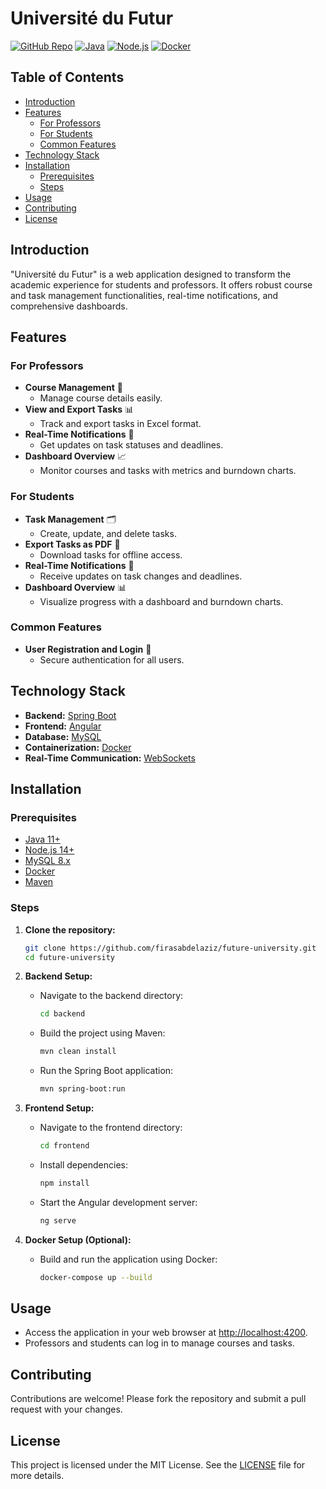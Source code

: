 # Université du Futur

[![GitHub Repo](https://img.shields.io/badge/GitHub-Repo-blue)](https://github.com/firasabdelaziz/future-university)
[![Java](https://img.shields.io/badge/Java-11%2B-orange)](https://www.java.com/)
[![Node.js](https://img.shields.io/badge/Node.js-14%2B-green)](https://nodejs.org/)
[![Docker](https://img.shields.io/badge/Docker-available-blue)](https://www.docker.com/)

## Table of Contents
- [Introduction](#introduction)
- [Features](#features)
  - [For Professors](#for-professors)
  - [For Students](#for-students)
  - [Common Features](#common-features)
- [Technology Stack](#technology-stack)
- [Installation](#installation)
  - [Prerequisites](#prerequisites)
  - [Steps](#steps)
- [Usage](#usage)
- [Contributing](#contributing)
- [License](#license)

## Introduction
"Université du Futur" is a web application designed to transform the academic experience for students and professors. It offers robust course and task management functionalities, real-time notifications, and comprehensive dashboards.

## Features

### For Professors
- **Course Management** 📝
  - Manage course details easily.
- **View and Export Tasks** 📊
  - Track and export tasks in Excel format.
- **Real-Time Notifications** 🔔
  - Get updates on task statuses and deadlines.
- **Dashboard Overview** 📈
  - Monitor courses and tasks with metrics and burndown charts.

### For Students
- **Task Management** 🗂️
  - Create, update, and delete tasks.
- **Export Tasks as PDF** 📄
  - Download tasks for offline access.
- **Real-Time Notifications** 🔔
  - Receive updates on task changes and deadlines.
- **Dashboard Overview** 📊
  - Visualize progress with a dashboard and burndown charts.

### Common Features
- **User Registration and Login** 🔐
  - Secure authentication for all users.

## Technology Stack
- **Backend:** [Spring Boot](https://spring.io/projects/spring-boot)
- **Frontend:** [Angular](https://angular.io/)
- **Database:** [MySQL](https://www.mysql.com/)
- **Containerization:** [Docker](https://www.docker.com/)
- **Real-Time Communication:** [WebSockets](https://developer.mozilla.org/en-US/docs/Web/API/WebSockets_API)

## Installation

### Prerequisites
- [Java 11+](https://www.java.com/)
- [Node.js 14+](https://nodejs.org/)
- [MySQL 8.x](https://www.mysql.com/)
- [Docker](https://www.docker.com/)
- [Maven](https://maven.apache.org/)

### Steps
1. **Clone the repository:**
   ```bash
   git clone https://github.com/firasabdelaziz/future-university.git
   cd future-university
   ```

2. **Backend Setup:**
   - Navigate to the backend directory:
     ```bash
     cd backend
     ```
   - Build the project using Maven:
     ```bash
     mvn clean install
     ```
   - Run the Spring Boot application:
     ```bash
     mvn spring-boot:run
     ```

3. **Frontend Setup:**
   - Navigate to the frontend directory:
     ```bash
     cd frontend
     ```
   - Install dependencies:
     ```bash
     npm install
     ```
   - Start the Angular development server:
     ```bash
     ng serve
     ```

4. **Docker Setup (Optional):**
   - Build and run the application using Docker:
     ```bash
     docker-compose up --build
     ```

## Usage
- Access the application in your web browser at [http://localhost:4200](http://localhost:4200).
- Professors and students can log in to manage courses and tasks.

## Contributing
Contributions are welcome! Please fork the repository and submit a pull request with your changes.

## License
This project is licensed under the MIT License. See the [LICENSE](LICENSE) file for more details.


